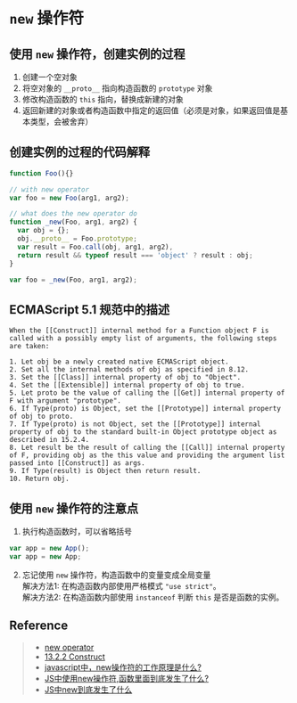 # `new` 操作符

## 使用 `new` 操作符，创建实例的过程
1. 创建一个空对象
2. 将空对象的 `__proto__` 指向构造函数的 `prototype` 对象
3. 修改构造函数的 `this` 指向，替换成新建的对象
4. 返回新建的对象或者构造函数中指定的返回值（必须是对象，如果返回值是基本类型，会被舍弃）

## 创建实例的过程的代码解释
```javascript
function Foo(){}

// with new operator
var foo = new Foo(arg1, arg2);

// what does the new operator do
function _new(Foo, arg1, arg2) {
  var obj = {};
  obj.__proto__ = Foo.prototype;
  var result = Foo.call(obj, arg1, arg2),
  return result && typeof result === 'object' ? result : obj;
}

var foo = _new(Foo, arg1, arg2);
```

## ECMAScript 5.1 规范中的描述
```
When the [[Construct]] internal method for a Function object F is called with a possibly empty list of arguments, the following steps are taken:

1. Let obj be a newly created native ECMAScript object.
2. Set all the internal methods of obj as specified in 8.12.
3. Set the [[Class]] internal property of obj to "Object".
4. Set the [[Extensible]] internal property of obj to true.
5. Let proto be the value of calling the [[Get]] internal property of F with argument "prototype".
6. If Type(proto) is Object, set the [[Prototype]] internal property of obj to proto.
7. If Type(proto) is not Object, set the [[Prototype]] internal property of obj to the standard built-in Object prototype object as described in 15.2.4.
8. Let result be the result of calling the [[Call]] internal property of F, providing obj as the this value and providing the argument list passed into [[Construct]] as args.
9. If Type(result) is Object then return result.
10. Return obj.
```

## 使用 `new` 操作符的注意点
1. 执行构造函数时，可以省略括号
```javascript
var app = new App();
var app = new App;
```

2. 忘记使用 `new` 操作符，构造函数中的变量变成全局变量  
  解决方法1: 在构造函数内部使用严格模式 `"use strict"`。  
  解决方法2: 在构造函数内部使用 `instanceof` 判断 `this` 是否是函数的实例。

## Reference
> - [new operator](https://developer.mozilla.org/en-US/docs/Web/JavaScript/Reference/Operators/new)
> - [13.2.2 Construct](http://www.ecma-international.org/ecma-262/5.1/#sec-13.2.2)
> - [javascript中，new操作符的工作原理是什么?](https://www.zhihu.com/question/36440948)
> - [JS中使用new操作符,函数里面到底发生了什么?](http://zhenghaoju700.blog.163.com/blog/static/13585951820146271446717/)
> - [JS中new到底发生了什么](http://warjiang.github.io/devcat/2016/05/12/JS中new到底发生了什么/)
